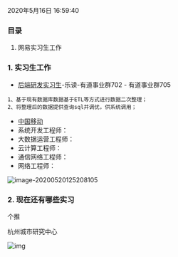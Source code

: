 2020年5月16日 16:59:40

### 目录

1. 网易实习生工作





### 1. 实习生工作

- [后端研发实习生](https://hr.163.com/job-detail.html?id=20902&lang=zh)-乐读-有道事业群702 - 有道事业群705

```
1、基于现有数据库数据基于ETL等方式进行数据二次整理；
2、将整理后的数据提供查询sql并调优，供系统调用；
```

-  [中国移动](http://campus.51job.com/zmcc2020/job.html)
  - 系统开发工程师：
  - 大数据运营工程师：
  - 云计算工程师：
  - 通信网络工程师：
  - 网络工程师：

![image-20200520125208105](C:\code\github\java-interview\img\cmcc2020)

### 2. 现在还有哪些实习

个推

杭州城市研究中心



![img](C:\code\github\java-interview\img\current1.png)


